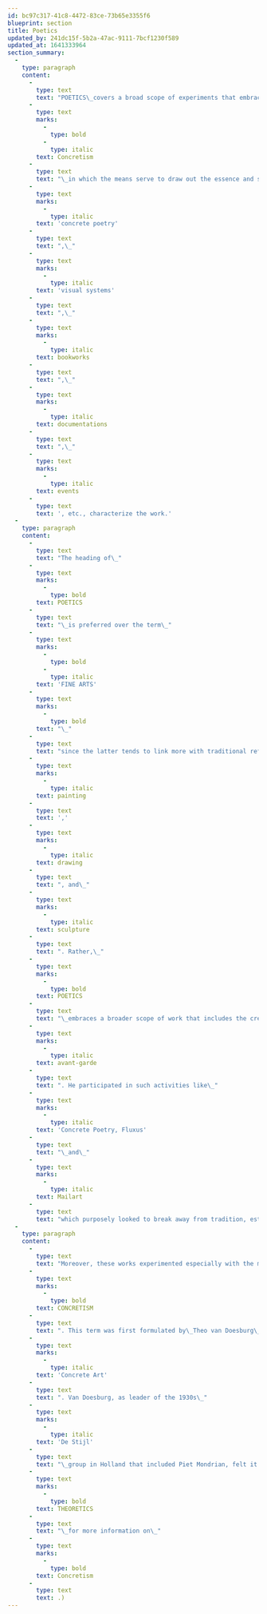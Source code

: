 ```yaml
---
id: bc97c317-41c8-4472-83ce-73b65e3355f6
blueprint: section
title: Poetics
updated_by: 241dc15f-5b2a-47ac-9111-7bcf1230f589
updated_at: 1641333964
section_summary:
  -
    type: paragraph
    content:
      -
        type: text
        text: "POETICS\_covers a broad scope of experiments that embrace the use of words, sounds, experiences and actions using the visual language to create poetic experiences. Works are based on the theories and principles of\_"
      -
        type: text
        marks:
          -
            type: bold
          -
            type: italic
        text: Concretism
      -
        type: text
        text: "\_in which the means serve to draw out the essence and spirit from what is presented and experienced. In this topic the nature of experiences such as\_"
      -
        type: text
        marks:
          -
            type: italic
        text: 'concrete poetry'
      -
        type: text
        text: ",\_"
      -
        type: text
        marks:
          -
            type: italic
        text: 'visual systems'
      -
        type: text
        text: ",\_"
      -
        type: text
        marks:
          -
            type: italic
        text: bookworks
      -
        type: text
        text: ",\_"
      -
        type: text
        marks:
          -
            type: italic
        text: documentations
      -
        type: text
        text: ",\_"
      -
        type: text
        marks:
          -
            type: italic
        text: events
      -
        type: text
        text: ', etc., characterize the work.'
  -
    type: paragraph
    content:
      -
        type: text
        text: "The heading of\_"
      -
        type: text
        marks:
          -
            type: bold
        text: POETICS
      -
        type: text
        text: "\_is preferred over the term\_"
      -
        type: text
        marks:
          -
            type: bold
          -
            type: italic
        text: 'FINE ARTS'
      -
        type: text
        marks:
          -
            type: bold
        text: "\_"
      -
        type: text
        text: "since the latter tends to link more with traditional references like\_"
      -
        type: text
        marks:
          -
            type: italic
        text: painting
      -
        type: text
        text: ','
      -
        type: text
        marks:
          -
            type: italic
        text: drawing
      -
        type: text
        text: ", and\_"
      -
        type: text
        marks:
          -
            type: italic
        text: sculpture
      -
        type: text
        text: ". Rather,\_"
      -
        type: text
        marks:
          -
            type: bold
        text: POETICS
      -
        type: text
        text: "\_embraces a broader scope of work that includes the creative experiments with words, sound and activities. This also reflects Tom’s interests since the 1960s in the so-called\_"
      -
        type: text
        marks:
          -
            type: italic
        text: avant-garde
      -
        type: text
        text: ". He participated in such activities like\_"
      -
        type: text
        marks:
          -
            type: italic
        text: 'Concrete Poetry, Fluxus'
      -
        type: text
        text: "\_and\_"
      -
        type: text
        marks:
          -
            type: italic
        text: Mailart
      -
        type: text
        text: "which purposely looked to break away from tradition, established conventions, habit and the limits of the conditioned mind.\_"
  -
    type: paragraph
    content:
      -
        type: text
        text: "Moreover, these works experimented especially with the means to inquire deeper into the nature of\_"
      -
        type: text
        marks:
          -
            type: bold
        text: CONCRETISM
      -
        type: text
        text: ". This term was first formulated by\_Theo van Doesburg\_in 1930 as\_"
      -
        type: text
        marks:
          -
            type: italic
        text: 'Concrete Art'
      -
        type: text
        text: ". Van Doesburg, as leader of the 1930s\_"
      -
        type: text
        marks:
          -
            type: italic
        text: 'De Stijl'
      -
        type: text
        text: "\_group in Holland that included Piet Mondrian, felt it necessary to differentiate between his vision of “abstract” art and that of other works, wherein artists of that time also used abstract shapes. He basically tried to clarify that the art the De Stijl group made was not merely based on the abstraction of shapes relative to forms seen in the external world; rather their abstract shapes were meant to represent the “invisible” or “spirit” that was felt to be within the objects viewed and experienced in the external world. (See\_"
      -
        type: text
        marks:
          -
            type: bold
        text: THEORETICS
      -
        type: text
        text: "\_for more information on\_"
      -
        type: text
        marks:
          -
            type: bold
        text: Concretism
      -
        type: text
        text: .)
---
```

